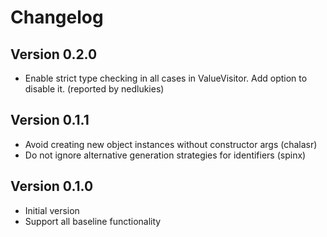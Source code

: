 # Changelog

## Version 0.2.0
* Enable strict type checking in all cases in ValueVisitor. Add option to disable it. (reported by nedlukies)

## Version 0.1.1
* Avoid creating new object instances without constructor args (chalasr)
* Do not ignore alternative generation strategies for identifiers (spinx)

## Version 0.1.0
* Initial version
* Support all baseline functionality